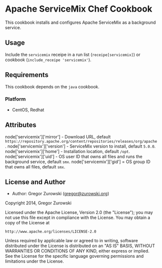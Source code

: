 Apache ServiceMix Chef Cookbook
===============================

This cookbook installs and configures Apache ServiceMix as a background service.

Usage
-----

Include the `servicemix` receipe in a run list (`receipe[servicemix]`) or cookbook (`include_receipe 'servicemix'`). 

Requirements
------------

This cookbook depends on the `java` cookbook.

### Platform

* CentOS, Redhat

Attributes
----------

node['servicemix']['mirror'] - Download URL, default `https://repository.apache.org/content/repositories/releases/org/apache`.
node['servicemix']['version'] - ServiceMix version to install, default `5.0.0`.
node['servicemix']['home'] - Installation location, default `/opt`.
node['servicemix']['uid'] - OS user ID that owns all files and runs the background service, default `smx`.
node['servicemix']['gid'] = OS group ID that owns all files, default `smx`.

License and Author
------------------

* Author: Gregor Zurowski (<gregor@zurowski.org>)

Copyright 2014, Gregor Zurowski

Licensed under the Apache License, Version 2.0 (the "License");
you may not use this file except in compliance with the License.
You may obtain a copy of the License at

    http://www.apache.org/licenses/LICENSE-2.0

Unless required by applicable law or agreed to in writing, software
distributed under the License is distributed on an "AS IS" BASIS,
WITHOUT WARRANTIES OR CONDITIONS OF ANY KIND, either express or implied.
See the License for the specific language governing permissions and
limitations under the License.
